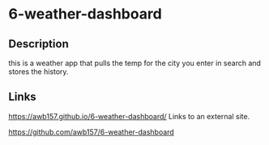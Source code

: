 # 6-weather-dashboard

## Description
this is a weather app that pulls the temp for the city you enter in search and stores the history.

## Links

https://awb157.github.io/6-weather-dashboard/ Links to an external site.

https://github.com/awb157/6-weather-dashboard
